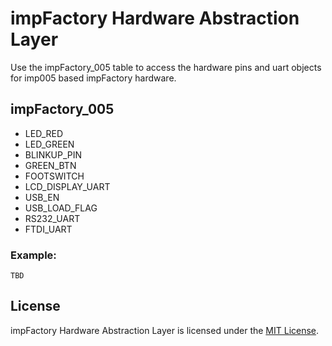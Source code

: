 # impFactory Hardware Abstraction Layer

Use the impFactory_005 table to access the hardware pins and uart objects for imp005 based impFactory hardware.

## impFactory_005

* LED_RED
* LED_GREEN
* BLINKUP_PIN
* GREEN_BTN
* FOOTSWITCH
* LCD_DISPLAY_UART
* USB_EN
* USB_LOAD_FLAG
* RS232_UART
* FTDI_UART

### Example:

```
TBD
```

## License

impFactory Hardware Abstraction Layer is licensed under the [MIT License](/LICENSE).
